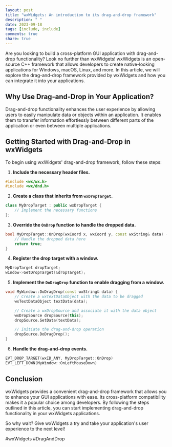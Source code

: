 ```yaml
---
layout: post
title: "wxWidgets: An introduction to its drag-and-drop framework"
description: " "
date: 2023-09-18
tags: [include, include]
comments: true
share: true
---
```


Are you looking to build a cross-platform GUI application with drag-and-drop functionality? Look no further than wxWidgets! wxWidgets is an open-source C++ framework that allows developers to create native-looking applications for Windows, macOS, Linux, and more. In this article, we will explore the drag-and-drop framework provided by wxWidgets and how you can integrate it into your applications.

## Why Use Drag-and-Drop in Your Application?

Drag-and-drop functionality enhances the user experience by allowing users to easily manipulate data or objects within an application. It enables them to transfer information effortlessly between different parts of the application or even between multiple applications.

## Getting Started with Drag-and-Drop in wxWidgets

To begin using wxWidgets' drag-and-drop framework, follow these steps:

1. **Include the necessary header files.**
```cpp
#include <wx/wx.h>
#include <wx/dnd.h>
```

2. **Create a class that inherits from `wxDropTarget`.**
```cpp
class MyDropTarget : public wxDropTarget {
    // Implement the necessary functions
};
```

3. **Override the `OnDrop` function to handle the dropped data.**
```cpp
bool MyDropTarget::OnDrop(wxCoord x, wxCoord y, const wxString& data) {
    // Handle the dropped data here
    return true;
}
```

4. **Register the drop target with a window.**
```cpp
MyDropTarget dropTarget;
window->SetDropTarget(&dropTarget);
```

5. **Implement the `DoDragDrop` function to enable dragging from a window.**
```cpp
void MyWindow::DoDragDrop(const wxString& data) {
    // Create a wxTextDataObject with the data to be dragged
    wxTextDataObject textData(data);

    // Create a wxDropSource and associate it with the data object
    wxDropSource dropSource(this);
    dropSource.SetData(textData);

    // Initiate the drag-and-drop operation
    dropSource.DoDragDrop();
}
```

6. **Handle the drag-and-drop events.**
```cpp
EVT_DROP_TARGET(wxID_ANY, MyDropTarget::OnDrop)
EVT_LEFT_DOWN(MyWindow::OnLeftMouseDown)
```

## Conclusion

wxWidgets provides a convenient drag-and-drop framework that allows you to enhance your GUI applications with ease. Its cross-platform compatibility makes it a popular choice among developers. By following the steps outlined in this article, you can start implementing drag-and-drop functionality in your wxWidgets applications.

So why wait? Give wxWidgets a try and take your application's user experience to the next level!

#wxWidgets #DragAndDrop